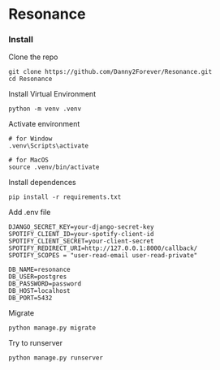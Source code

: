 # Resonance
### Install
Clone the repo
```
git clone https://github.com/Danny2Forever/Resonance.git
cd Resonance
```
Install Virtual Environment
```
python -m venv .venv
```
Activate environment
```
# for Window
.venv\Scripts\activate

# for MacOS
source .venv/bin/activate
```
Install dependences
```
pip install -r requirements.txt
```
Add .env file
```
DJANGO_SECRET_KEY=your-django-secret-key
SPOTIFY_CLIENT_ID=your-spotify-client-id
SPOTIFY_CLIENT_SECRET=your-client-secret
SPOTIFY_REDIRECT_URI=http://127.0.0.1:8000/callback/
SPOTIFY_SCOPES = "user-read-email user-read-private"

DB_NAME=resonance
DB_USER=postgres
DB_PASSWORD=password
DB_HOST=localhost
DB_PORT=5432
```
Migrate
```
python manage.py migrate
```
Try to runserver
```
python manage.py runserver
```
